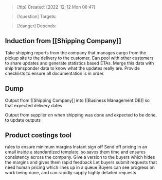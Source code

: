 >[!tip] Created: [2022-12-12 Mon 08:47]

>[!question] Targets: 

>[!danger] Depends: 

## Induction from [[Shipping Company]]
Take shipping reports from the company that manages cargo from the pickup site to the delivery to the customer.  Can pool with other customers to share updates and generate statistics based ETAs.  Merge this data with ship transponder data to know what the updates really are.
Provide checklists to ensure all documentation is in order.


## Dump
Output from [[Shipping Company]] into [[Business Management DB]] so that expected delivery dates

Output from supplier on when shipping was done and expected to be done, to update outputs

## Product costings tool
rules to ensure minimum margins
Instant sign off
Send off pricing in an email inside a standardized template, so saves them time and ensures consistency across the company.
Give a version to the buyers which hides the margins and gives them rapid feedback
Let buyers submit requests that need human pricing which lines up in a queue
	Buyers can see progress on work being done, and can rapidly supply highly detailed requests
